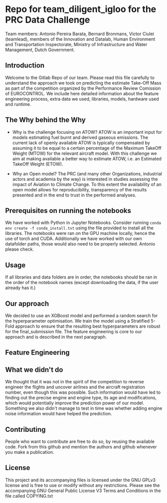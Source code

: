 # Repo for team_diligent_igloo for the PRC Data Challenge

Team members: Antonio Pereira Barata, Bernard Bronmans, Victor Ciulei (teamlead), members of the Innovation and Datalab, Human Environment and Transportation Inspectorate, Ministry of Infrastructure and Water Management, Dutch Government.  

## Introduction
Welcome to the Gitlab Repo of our team. Please read this file carefully to understand the approach we took on predicting the estimate Take-Off Mass as part of the competition organized by the Performance Review Comission of EUROCONTROL. We include here detailed information about the feature engineering process, extra data we used, libraries, models, hardware used and runtime.

## The Why behind the Why

- Why is the challenge focusing on ATOW?
ATOW is an important input for models estimating fuel burnt and derived gaseous emissions.
The current lack of openly available ATOW is typically compensated by assuming it to be equal to a certain percentage of the Maximum TakeOff Weight (MTOW) for the relevant aircraft model.
With this challenge we aim at making available a better way to estimate ATOW, i.e. an Estimated TakeOff Weight (ETOW).

- Why an Open model?
The PRC (and many other Organizations, industrial actors and academia by the way) is interested in studies assessing the impact of Aviation to Climate Change. To this extent the availability of an open model allows for reproducibility, transparency of the results presented and in the end to trust in the performed analyses.

## Prerequisites on running the notebooks

We have worked with Python in Jupyter Notebooks. Consider running `conda env create -f conda_install.txt` using the file provided to install all the libraries. The notebooks were ran on the GPU machine locally, hence the use of torch and CUDA. Additionally we have worked with our own datafolder paths, those would also need to be properly selected. Antonio please check.

## Usage

If all libraries and data folders are in order, the notebooks should be ran in the order of the notebook names (except downloading the data, if the user already has it.)

## Our approach

We decided to use an XGBoost model and performed a random search for the hyperparameter optimisation. We train the model  using a Stratified 5-Fold approach to ensure that the resulting best hyperparameters are robust for the final_submission file. The feature engineering is core to our approach and is described in the next paragraph.

## Feature Engineering

## What we didn't do

We thought that it was not in the spirit of the competition to reverse engineer the flights and uncover airlines and the aircraft registration number, even though this was possible. Such information would have led to finding out the precise engine and engine type, its age and modifications, which would potentially improve the prediction power of our model. Something we also didn't manage to test in time was whether adding engine noise information would have helped the prediction.

## Contributing
People who want to contribute are free to do so, by reusing the available code. Fork from this github and mention the authors and github whenever you make a publication. 

## License
This project and its accompanying files is licensed under the GNU GPLv3 license and is free to use or modify without any restrictions. Please see the accompanying GNU General Public License V3 Terms and Conditions in the file called COPYING.txt



